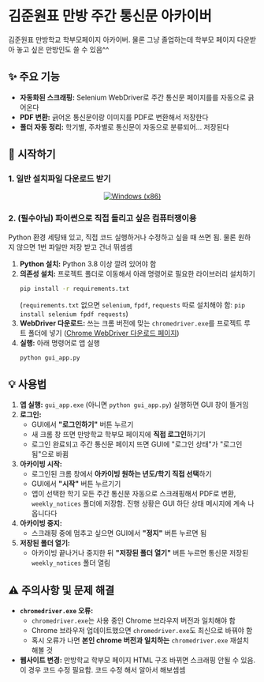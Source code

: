 # 김준원표 만방 주간 통신문 아카이버

김준원표 만방학교 학부모페이지 아카이버. 물론 그냥 졸업하는데 학부모 페이지 다운받아 놓고 싶은 만방인도 쓸 수 있음^^

## ✨ 주요 기능

*   **자동화된 스크래핑:** Selenium WebDriver로 주간 통신문 페이지를를 자동으로 긁어온다
*   **PDF 변환:** 긁어온 통신문이랑 이미지를 PDF로 변환해서 저장한다
*   **폴더 자동 정리:** 학기별, 주차별로 통신문이 자동으로 분류되어... 저장된다

## 🚀 시작하기

### 1. 일반 설치파일 다운로드 받기

<p align="center">
  <a href="https://github.com/notj-code/WBHPA_archiever/archive/refs/heads/main.zip">
    <img src="https://img.shields.io/badge/Download%20for%20Windows-%20-blue?logo=windows11&logoColor=white&style=for-the-badge" alt="Windows (x86)">
  </a>
</p>



### 2. (필수아님) 파이썬으로 직접 돌리고 싶은 컴퓨터쟁이용

Python 환경 세팅돼 있고, 직접 코드 실행하거나 수정하고 싶을 때 쓰면 됨. 물론 원하지 않으면 1번 파일만 저장 받고 건너 뛰셈셈

1.  **Python 설치:** Python 3.8 이상 깔려 있어야 함
2.  **의존성 설치:** 프로젝트 폴더로 이동해서 아래 명령어로 필요한 라이브러리 설치하기
    ```bash
    pip install -r requirements.txt
    ```
    (`requirements.txt` 없으면 `selenium`, `fpdf`, `requests` 따로 설치해야 함: `pip install selenium fpdf requests`)
3.  **WebDriver 다운로드:** 쓰는 크롬 버전에 맞는 `chromedriver.exe`를 프로젝트 루트 폴더에 넣기 ([Chrome WebDriver 다운로드 페이지](https://chromedriver.chromium.org/downloads))
4.  **실행:** 아래 명령어로 앱 실행
    ```bash
    python gui_app.py
    ```

## 💡 사용법

1.  **앱 실행:** `gui_app.exe` (아니면 `python gui_app.py`) 실행하면 GUI 창이 뜰거임
2.  **로그인:**
    *   GUI에서 **"로그인하기"** 버튼 누르기
    *   새 크롬 창 뜨면 만방학교 학부모 페이지에 **직접 로그인**하기기
    *   로그인 완료되고 주간 통신문 페이지 뜨면 GUI에 "로그인 상태"가 "로그인 됨"으로 바뀜
3.  **아카이빙 시작:**
    *   로그인된 크롬 창에서 **아카이빙 원하는 년도/학기 직접 선택**하기
    *   GUI에서 **"시작"** 버튼 누르기기
    *   앱이 선택한 학기 모든 주간 통신문 자동으로 스크래핑해서 PDF로 변환, `weekly_notices` 폴더에 저장함. 진행 상황은 GUI 하단 상태 메시지에 계속 나옵니다다
4.  **아카이빙 중지:**
    *   스크래핑 중에 멈추고 싶으면 GUI에서 **"정지"** 버튼 누르면 됨
5.  **저장된 폴더 열기:**
    *   아카이빙 끝나거나 중지한 뒤 **"저장된 폴더 열기"** 버튼 누르면 통신문 저장된 `weekly_notices` 폴더 열림

## ⚠️ 주의사항 및 문제 해결

*   **`chromedriver.exe` 오류:**
    *   `chromedriver.exe`는 사용 중인 Chrome 브라우저 버전과 일치해야 함
    *   Chrome 브라우저 업데이트했으면 `chromedriver.exe`도 최신으로 바꿔야 함
    *   혹시 오류가 나면 **본인 chrome 버전과 일치하는** `chromedriver.exe` 재설치 해볼 것
*   **웹사이트 변경:** 만방학교 학부모 페이지 HTML 구조 바뀌면 스크래핑 안될 수 있음. 이 경우 코드 수정 필요함. 코드 수정 해서 알아서 해보셈셈
